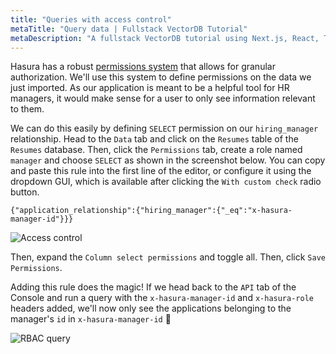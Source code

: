 ```yaml
---
title: "Queries with access control"
metaTitle: "Query data | Fullstack VectorDB Tutorial"
metaDescription: "A fullstack VectorDB tutorial using Next.js, React, TypeScript, and Hasura"
---
```


Hasura has a robust [permissions system](https://hasura.io/docs/latest/auth/authorization/index/) that allows for
granular authorization. We'll use this system to define permissions on the data we just imported. As our application is
meant to be a helpful tool for HR managers, it would make sense for a user to only see information relevant to them.

We can do this easily by defining `SELECT` permission on our `hiring_manager` relationship. Head to the `Data` tab and
click on the `Resumes` table of the `Resumes` database. Then, click the `Permissions` tab, create a role named `manager`
and choose `SELECT` as shown in the screenshot below. You can copy and paste this rule into the first line of the
editor, or configure it using the dropdown GUI, which is available after clicking the `With custom check` radio button.

```
{"application_relationship":{"hiring_manager":{"_eq":"x-hasura-manager-id"}}}
```

![Access control](https://graphql-engine-cdn.hasura.io/learn-hasura/assets/graphql-vectordb/access_control_image.png)

Then, expand the `Column select permissions` and toggle all. Then, click `Save Permissions`.

Adding this rule does the magic! If we head back to the `API` tab of the Console and run a query with the
`x-hasura-manager-id` and `x-hasura-role` headers added, we'll now only see the applications belonging to the manager's
`id` in `x-hasura-manager-id` 🎉

![RBAC query](https://graphql-engine-cdn.hasura.io/learn-hasura/assets/graphql-vectordb/RBAC_query_image.png)
